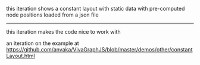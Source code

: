 this iteration shows a constant layout with static data with pre-computed node positions loaded from a json file

---

this iteration makes the code nice to work with

an iteration on the example at https://github.com/anvaka/VivaGraphJS/blob/master/demos/other/constantLayout.html

